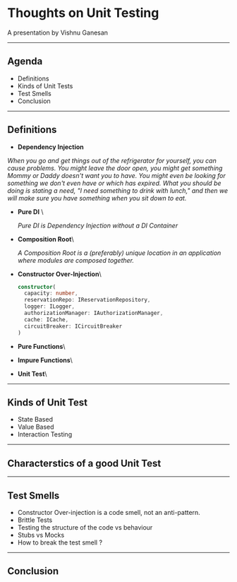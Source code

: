 # Thoughts on Unit Testing

A presentation by Vishnu Ganesan

---

## Agenda

- Definitions
- Kinds of Unit Tests
- Test Smells
- Conclusion

---

## Definitions

- **Dependency Injection**

_When you go and get things out of the refrigerator for yourself, you can cause problems. You might leave the door open, you might get something Mommy or Daddy doesn't want you to have. You might even be looking for something we don't even have or which has expired. What you should be doing is stating a need, "I need something to drink with lunch," and then we will make sure you have something when you sit down to eat._

- **Pure DI** \

  _Pure DI is Dependency Injection without a DI Container_

- **Composition Root**\

  _A Composition Root is a (preferably) unique location in an application where modules are composed together._

- **Constructor Over-Injection**\

  ```typescript
  constructor(
    capacity: number,
    reservationRepo: IReservationRepository,
    logger: ILogger,
    authorizationManager: IAuthorizationManager,
    cache: ICache,
    circuitBreaker: ICircuitBreaker
  )
  ```

- **Pure Functions**\

- **Impure Functions**\

- **Unit Test**\

---

## Kinds of Unit Test

- State Based
- Value Based
- Interaction Testing

---

## Characterstics of a good Unit Test

---

## Test Smells

- Constructor Over-injection is a code smell, not an anti-pattern.
- Brittle Tests
- Testing the structure of the code vs behaviour
- Stubs vs Mocks
- How to break the test smell ?

---

## Conclusion
